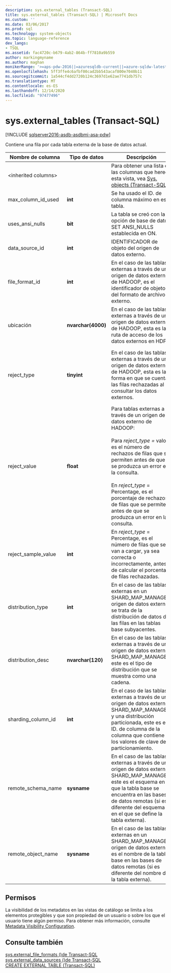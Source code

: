 ```yaml
---
description: sys.external_tables (Transact-SQL)
title: sys.external_tables (Transact-SQL) | Microsoft Docs
ms.custom: ''
ms.date: 03/06/2017
ms.prod: sql
ms.technology: system-objects
ms.topic: language-reference
dev_langs:
- TSQL
ms.assetid: fac4720c-b679-4ab2-864b-ff7810a9b559
author: markingmyname
ms.author: maghan
monikerRange: '>=aps-pdw-2016||=azuresqldb-current||=azure-sqldw-latest||>=sql-server-2016||>=sql-server-linux-2017||=azuresqldb-mi-current'
ms.openlocfilehash: 5ff3ffe4c6afbf00cad2bb543acaf800e7040b11
ms.sourcegitcommit: 1a544cf4dd2720b124c3697d1e62ae7741db757c
ms.translationtype: MT
ms.contentlocale: es-ES
ms.lasthandoff: 12/14/2020
ms.locfileid: "97477496"
---
```

# <a name="sysexternal_tables-transact-sql"></a>sys.external_tables (Transact-SQL)
[!INCLUDE [sqlserver2016-asdb-asdbmi-asa-pdw](../../includes/applies-to-version/sqlserver2016-asdb-asdbmi-asa-pdw.md)]

  Contiene una fila por cada tabla externa de la base de datos actual.  
  
|Nombre de columna|Tipo de datos|Descripción|Intervalo|  
|-----------------|---------------|-----------------|-----------|  
|\<inherited columns>||Para obtener una lista de las columnas que hereda esta vista, vea [Sys. objects &#40;Transact-SQL&#41;](../../relational-databases/system-catalog-views/sys-objects-transact-sql.md).||  
|max_column_id_used|**int**|Se ha usado el ID. de columna máximo en esta tabla.||  
|uses_ansi_nulls|**bit**|La tabla se creó con la opción de base de datos SET ANSI_NULLS establecida en ON.||  
|data_source_id|**int**|IDENTIFICADOR de objeto del origen de datos externo.||  
|file_format_id|**int**|En el caso de las tablas externas a través de un origen de datos externo de HADOOP, es el identificador de objeto del formato de archivo externo.||  
|ubicación|**nvarchar(4000)**|En el caso de las tablas externas a través de un origen de datos externo de HADOOP, esta es la ruta de acceso de los datos externos en HDFS.||  
|reject_type|**tinyint**|En el caso de las tablas externas a través de un origen de datos externo de HADOOP, esta es la forma en que se cuentan las filas rechazadas al consultar los datos externos.|VALOR: el número de filas rechazadas.<br /><br /> PORCENTAJE: el porcentaje de filas rechazadas.|  
|reject_value|**float**|Para tablas externas a través de un origen de datos externo de HADOOP:<br /><br /> Para *reject_type =* valor, es el número de rechazos de filas que se permiten antes de que se produzca un error en la consulta.<br /><br /> En *reject_type* = Percentage, es el porcentaje de rechazos de filas que se permiten antes de que se produzca un error en la consulta.||  
|reject_sample_value|**int**|En *reject_type* = Percentage, es el número de filas que se van a cargar, ya sea correcta o incorrectamente, antes de calcular el porcentaje de filas rechazadas.|NULL si reject_type = valor.|  
|distribution_type|**int**|En el caso de las tablas externas en un SHARD_MAP_MANAGER origen de datos externo, se trata de la distribución de datos de las filas en las tablas base subyacentes.|0-particionado<br /><br /> 1-replicado<br /><br /> 2-Round Robin|  
|distribution_desc|**nvarchar(120)**|En el caso de las tablas externas a través de un origen de datos externo SHARD_MAP_MANAGER, este es el tipo de distribución que se muestra como una cadena.||  
|sharding_column_id|**int**|En el caso de las tablas externas a través de un origen de datos externo SHARD_MAP_MANAGER y una distribución particionada, este es el ID. de columna de la columna que contiene los valores de clave de particionamiento.||  
|remote_schema_name|**sysname**|En el caso de las tablas externas a través de un origen de datos externo SHARD_MAP_MANAGER, este es el esquema en el que la tabla base se encuentra en las bases de datos remotas (si es diferente del esquema en el que se define la tabla externa).||  
|remote_object_name|**sysname**|En el caso de las tablas externas en un SHARD_MAP_MANAGER origen de datos externo, es el nombre de la tabla base en las bases de datos remotas (si es diferente del nombre de la tabla externa).||  
  
## <a name="permissions"></a>Permisos  
 La visibilidad de los metadatos en las vistas de catálogo se limita a los elementos protegibles y que son propiedad de un usuario o sobre los que el usuario tiene algún permiso. Para obtener más información, consulte [Metadata Visibility Configuration](../../relational-databases/security/metadata-visibility-configuration.md).  
  
## <a name="see-also"></a>Consulte también  
 [sys.external_file_formats &#40;&#41;de Transact-SQL ](../../relational-databases/system-catalog-views/sys-external-file-formats-transact-sql.md)   
 [sys.external_data_sources &#40;&#41;de Transact-SQL ](../../relational-databases/system-catalog-views/sys-external-data-sources-transact-sql.md)   
 [CREATE EXTERNAL TABLE &#40;Transact-SQL&#41;](../../t-sql/statements/create-external-table-transact-sql.md)  
  
  
